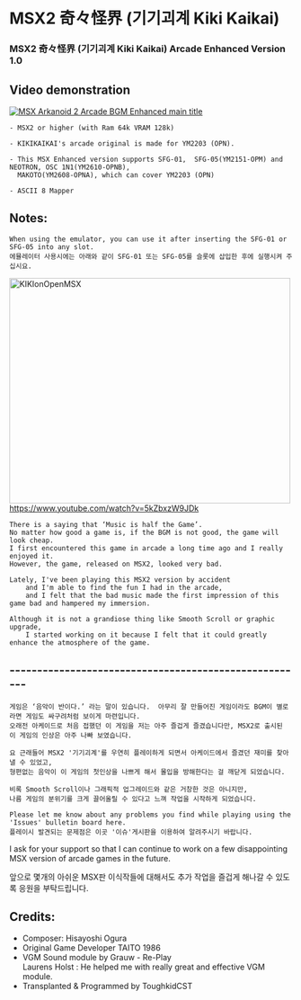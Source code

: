 # MSX2 奇々怪界 (기기괴계 Kiki Kaikai)
### MSX2 奇々怪界 (기기괴계 Kiki Kaikai) Arcade Enhanced Version 1.0


## Video demonstration

[![MSX Arkanoid 2 Arcade BGM Enhanced main title](https://yt-embed.herokuapp.com/embed?v=avoc9JjLFzs)](https://www.youtube.com/watch?v=avoc9JjLFzs "MSX Arkanoid 2 Arcade BGM Enhanced main title ")


	- MSX2 or higher (with Ram 64k VRAM 128k) 
 
	- KIKIKAIKAI's arcade original is made for YM2203 (OPN).

	- This MSX Enhanced version supports SFG-01,  SFG-05(YM2151-OPM) and NEOTRON, OSC 1N1(YM2610-OPNB), 
	  MAKOTO(YM2608-OPNA), which can cover YM2203 (OPN)

	- ASCII 8 Mapper



## Notes:

	When using the emulator, you can use it after inserting the SFG-01 or SFG-05 into any slot.
	에뮬레이터 사용시에는 아래와 같이 SFG-01 또는 SFG-05를 슬롯에 삽입한 후에 실행시켜 주십시요. 

<a data-flickr-embed="true" href="https://www.youtube.com/watch?v=5kZbxzW9JDk" title="KIKIonOpenMSX"><img src="https://live.staticflickr.com/65535/52063631126_729e08ea86.jpg" width="500" height="401" alt="KIKIonOpenMSX"></a>
https://www.youtube.com/watch?v=5kZbxzW9JDk

    There is a saying that ‘Music is half the Game’.   
    No matter how good a game is, if the BGM is not good, the game will look cheap. 
    I first encountered this game in arcade a long time ago and I really enjoyed it.  
    However, the game, released on MSX2, looked very bad.

    Lately, I've been playing this MSX2 version by accident 
    	and I'm able to find the fun I had in the arcade, 
    	and I felt that the bad music made the first impression of this game bad and hampered my immersion.

    Although it is not a grandiose thing like Smooth Scroll or graphic upgrade, 
    	I started working on it because I felt that it could greatly enhance the atmosphere of the game.
    	

## ------------------------------------------------------
  
    게임은 ‘음악이 반이다.’ 라는 말이 있습니다.  아무리 잘 만들어진 게임이라도 BGM이 별로라면 게임도 싸구려처럼 보이게 마련입니다.  
    오래전 아케이드로 처음 접했던 이 게임을 저는 아주 즐겁게 즐겼습니다만, MSX2로 출시된 이 게임의 인상은 아주 나빠 보였습니다. 

    요 근래들어 MSX2 '기기괴계'를 우연히 플레이하게 되면서 아케이드에서 즐겼던 재미를 찾아낼 수 있었고,  
    형편없는 음악이 이 게임의 첫인상을 나쁘게 해서 몰입을 방해한다는 걸 깨닫게 되었습니다.     

    비록 Smooth Scroll이나 그래픽적 업그레이드와 같은 거창한 것은 아니지만, 
    나름 게임의 분위기를 크게 끌어올릴 수 있다고 느껴 작업을 시작하게 되었습니다. 

    Please let me know about any problems you find while playing using the 'Issues' bulletin board here.
    플레이시 발견되는 문제점은 이곳 '이슈'게시판을 이용하여 알려주시기 바랍니다. 
    
    
I ask for your support so that 
            I can continue to work on a few disappointing MSX version of arcade games in the future.

앞으로 몇개의 아쉬운 MSX판 이식작들에 대해서도 추가 작업을 즐겁게 해나갈 수 있도록 응원을 부탁드립니다. 


## Credits:

- Composer: Hisayoshi Ogura
- Original Game Developer TAITO 1986
- VGM Sound module by Grauw - Re-Play                           
  Laurens Holst : He helped me with really great and effective VGM module.
- Transplanted & Programmed by ToughkidCST 
